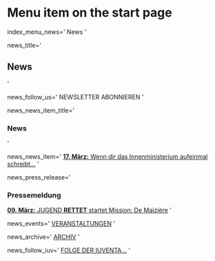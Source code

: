 # Menu item on the start page
index_menu_news='
News
'

news_title='
## News
'

news_follow_us='
NEWSLETTER ABONNIEREN
'

news_news_item_title='
### News
'

news_news_item='
[**17. März:** Wenn dir das Innenministerium aufeinmal schreibt...](./archive#top)
'

news_press_release='
### Pressemeldung

[**09. März:** JUGEND **RETTET** startet Mission: De Maizière](../f/files/Pressemitteilung.pdf) 
'

news_events='
[VERANSTALTUNGEN](https://www.facebook.com/pg/JugendRettet/events/)
'

news_archive='
[ARCHIV](./archive)
'

news_follow_iuv='
[FOLGE DER IUVENTA...](./about#iuventa)
'
